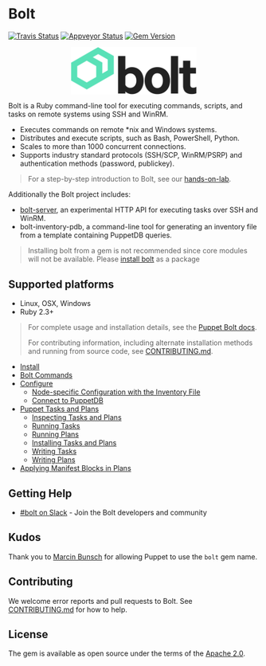 # Bolt

[![Travis Status](https://travis-ci.org/puppetlabs/bolt.svg?branch=master)](https://travis-ci.org/puppetlabs/bolt)
[![Appveyor Status](https://ci.appveyor.com/api/projects/status/m7dhiwxk455mkw2d/branch/master?svg=true)](https://ci.appveyor.com/project/puppetlabs/bolt/branch/master)
[![Gem Version](https://badge.fury.io/rb/bolt.svg)](https://badge.fury.io/rb/bolt)

<div name="logo">
  <img src="resources/bolt-logo-dark.png"
  style="display: block; margin-left: auto; margin-right: auto;"
  width="50%"
  alt="bolt logo">
</div>

Bolt is a Ruby command-line tool for executing commands, scripts, and tasks on remote systems using SSH and WinRM.

* Executes commands on remote *nix and Windows systems.
* Distributes and execute scripts, such as Bash, PowerShell, Python.
* Scales to more than 1000 concurrent connections.
* Supports industry standard protocols (SSH/SCP, WinRM/PSRP) and authentication methods (password, publickey).

> For a step-by-step introduction to Bolt, see our [hands-on-lab](https://puppetlabs.github.io/bolt/).

Additionally the Bolt project includes:

* [bolt-server](developer-docs/bolt-api-servers.md), an experimental HTTP API for executing tasks over SSH and WinRM.
* bolt-inventory-pdb, a command-line tool for generating an inventory file from a template containing PuppetDB queries.

> Installing bolt from a gem is not recommended since core modules will not be available. Please [install bolt](https://puppet.com/docs/bolt/latest/bolt_installing.md) as a package

## Supported platforms

* Linux, OSX, Windows
* Ruby 2.3+

> For complete usage and installation details, see the [Puppet Bolt docs](https://puppet.com/docs/bolt).
>
> For contributing information, including alternate installation methods and running from source code, see [CONTRIBUTING.md](./CONTRIBUTING.md).

* [Install](https://puppet.com/docs/bolt/latest/bolt_installing.html)
* [Bolt Commands](https://puppet.com/docs/bolt/latest/bolt_command_reference.html)
* [Configure](https://puppet.com/docs/bolt/latest/configuring_bolt.html)
    * [Node-specific Configuration with the Inventory File](https://puppet.com/docs/bolt/latest/inventory_file.html)
    * [Connect to PuppetDB](https://puppet.com/docs/bolt/latest/bolt_connect_puppetdb.html)
* [Puppet Tasks and Plans](https://puppet.com/docs/bolt/latest/writing_tasks_and_plans.html)
    * [Inspecting Tasks and Plans](https://puppet.com/docs/bolt/latest/inspecting_tasks_and_plans.html)
    * [Running Tasks](https://puppet.com/docs/bolt/latest/bolt_running_tasks.html)
    * [Running Plans](https://puppet.com/docs/bolt/latest/bolt_running_plans.html)
    * [Installing Tasks and Plans](https://puppet.com/docs/bolt/latest/installing_tasks_from_the_forge.html)
    * [Writing Tasks](https://puppet.com/docs/bolt/latest/writing_tasks.html)
    * [Writing Plans](https://puppet.com/docs/bolt/latest/writing_plans.html)
* [Applying Manifest Blocks in Plans](https://puppet.com/docs/bolt/latest/applying_manifest_blocks.html)

## Getting Help

* [#bolt on Slack](https://slack.puppet.com/) - Join the Bolt developers and community

## Kudos

Thank you to [Marcin Bunsch](https://github.com/marcinbunsch) for allowing Puppet to use the `bolt` gem name.

## Contributing

We welcome error reports and pull requests to Bolt. See
[CONTRIBUTING.md](./CONTRIBUTING.md) for how to help.

## License

The gem is available as open source under the terms of the [Apache 2.0](https://www.apache.org/licenses/LICENSE-2.0).


